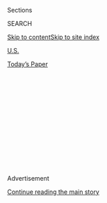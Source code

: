 <div id="app">

<div>

<div>

<div>

<div class="NYTAppHideMasthead css-1q2w90k e1suatyy0">

<div class="section css-ui9rw0 e1suatyy2">

<div class="css-eph4ug er09x8g0">

<div class="css-6n7j50">

</div>

<span class="css-1dv1kvn">Sections</span>

<div class="css-10488qs">

<span class="css-1dv1kvn">SEARCH</span>

</div>

[Skip to content](#site-content)[Skip to site
index](#site-index)

</div>

<div id="masthead-section-label" class="css-1wr3we4 eaxe0e00">

[U.S.](https://www.nytimes3xbfgragh.onion/section/us)

</div>

<div class="css-10698na e1huz5gh0">

</div>

</div>

<div id="masthead-bar-one" class="section hasLinks css-15hmgas e1csuq9d3">

<div class="css-uqyvli e1csuq9d0">

</div>

<div class="css-1uqjmks e1csuq9d1">

</div>

<div class="css-9e9ivx">

[](https://myaccount.nytimes3xbfgragh.onion/auth/login?response_type=cookie&client_id=vi)

</div>

<div class="css-1bvtpon e1csuq9d2">

[Today’s
Paper](https://www.nytimes3xbfgragh.onion/section/todayspaper)

</div>

</div>

</div>

</div>

<div data-aria-hidden="false">

<div id="site-content" data-role="main">

<div>

<div class="css-1aor85t" style="opacity:0.000000001;z-index:-1;visibility:hidden">

<div class="css-1hqnpie">

<div class="css-epjblv">

<span class="css-17xtcya">[U.S.](/section/us)</span><span class="css-x15j1o">|</span><span class="css-fwqvlz">East
Coast Braces for Floods and Wind as Isaias
Intensifies</span>

</div>

<div class="css-k008qs">

<div class="css-1iwv8en">

<span class="css-18z7m18"></span>

<div>

</div>

</div>

<span class="css-1n6z4y">https://nyti.ms/31eRNh5</span>

<div class="css-1705lsu">

<div class="css-4xjgmj">

<div class="css-4skfbu" data-role="toolbar" data-aria-label="Social Media Share buttons, Save button, and Comments Panel with current comment count" data-testid="share-tools">

  - 
  - 
  - 
  - 
    
    <div class="css-6n7j50">
    
    </div>

  - 

</div>

</div>

</div>

</div>

</div>

</div>

<div id="NYT_TOP_BANNER_REGION" class="css-13pd83m">

</div>

<div id="top-wrapper" class="css-1sy8kpn">

<div id="top-slug" class="css-l9onyx">

Advertisement

</div>

[Continue reading the main
story](#after-top)

<div class="ad top-wrapper" style="text-align:center;height:100%;display:block;min-height:250px">

<div id="top" class="place-ad" data-position="top" data-size-key="top">

</div>

</div>

<div id="after-top">

</div>

</div>

<div>

<div id="sponsor-wrapper" class="css-1hyfx7x">

<div id="sponsor-slug" class="css-19vbshk">

Supported by

</div>

[Continue reading the main
story](#after-sponsor)

<div id="sponsor" class="ad sponsor-wrapper" style="text-align:center;height:100%;display:block">

</div>

<div id="after-sponsor">

</div>

</div>

<div class="css-186x18t">

</div>

<div class="css-1vkm6nb ehdk2mb0">

# East Coast Braces for Floods and Wind as Isaias Intensifies

</div>

A heavy soaking is expected in the Carolinas and Maryland, with tropical
storm warnings and watches in effect all the way up the Eastern
Seaboard.

<div class="css-79elbk" data-testid="photoviewer-wrapper">

<div class="css-z3e15g" data-testid="photoviewer-wrapper-hidden">

</div>

<div class="css-1a48zt4 ehw59r15" data-testid="photoviewer-children">

![<span class="css-16f3y1r e13ogyst0" data-aria-hidden="true">Dark skies
over Myrtle Beach, S.C., as Tropical Storm Isaias approached on
Monday.</span><span class="css-cnj6d5 e1z0qqy90" itemprop="copyrightHolder"><span class="css-1ly73wi e1tej78p0">Credit...</span><span><span>Sean
Rayford/Getty
Images</span></span></span>](https://static01.graylady3jvrrxbe.onion/images/2020/08/03/us/03isaias-01/merlin_175260564_cdaa5f9b-3847-4210-9921-8d0f0a042d66-articleLarge.jpg?quality=75&auto=webp&disable=upscale)

</div>

</div>

<div class="css-18e8msd">

<div class="css-vp77d3 epjyd6m0">

<div class="css-1baulvz">

By [<span class="css-1baulvz" itemprop="name">Rick
Rojas</span>](https://www.nytimes3xbfgragh.onion/by/rick-rojas) and
<span class="css-1baulvz last-byline" itemprop="name">Lucy
Tompkins</span>

</div>

</div>

  - 
    
    <div class="css-ld3wwf e16638kd2">
    
    Aug. 3,
    2020
    
    </div>

  - 
    
    <div class="css-4xjgmj">
    
    <div class="css-d8bdto" data-role="toolbar" data-aria-label="Social Media Share buttons, Save button, and Comments Panel with current comment count" data-testid="share-tools">
    
      - 
      - 
      - 
      - 
        
        <div class="css-6n7j50">
        
        </div>
    
      - 
    
    </div>
    
    </div>

</div>

</div>

<div class="section meteredContent css-1r7ky0e" name="articleBody" itemprop="articleBody">

<div class="css-1fanzo5 StoryBodyCompanionColumn">

<div class="css-53u6y8">

ATLANTA — Tens of millions of Americans were warned on Monday to brace
themselves for the threat of flooding, power outages and downed trees as
Hurricane Isaias intensified while moving up the Atlantic Coast.

On the coast of the Carolinas, residents were preparing for the Category
1 storm’s arrival on Monday night, boarding up their windows and
stocking up on generators, flashlights and gas cans. Farther inland, in
North Carolina and Maryland, officials said that flooding would be one
of the storm’s most perilous risks.

The storm is expected to soak much of the East Coast in the coming days,
prompting state officials to caution residents that they must prepare
for heavy rainfall and powerful winds while remaining vigilant against
the coronavirus.

“I know that North Carolinians have had to dig deep in recent months to
tap into our strength and resilience during the pandemic, and that
hasn’t been easy,” Gov. Roy Cooper of North Carolina said. “But with
this storm on the way, we have to dig a little deeper. Let’s keep each
other safe from the wind and water as well as from the virus.”

</div>

</div>

<div class="css-1fanzo5 StoryBodyCompanionColumn">

<div class="css-53u6y8">

Isaias, which is written as Isaías in Spanish and pronounced
ees-ah-EE-ahs, strengthened back into a hurricane on Monday night before
making landfall near Ocean Isle Beach, N.C., at about 11:10 p.m.
Eastern. A hurricane warning was issued from the South Santee River in
South Carolina to Surf City, N.C., a region that includes Myrtle Beach,
S.C.

The eastern Carolinas and Virginia may get three to six inches of rain,
with isolated areas receiving up to eight inches. Significant flash
floods and urban flooding can be expected through the middle of the
week, and widespread minor to moderate river flooding is possible.
Tropical-force winds and heavy rain were also expected to hit Maryland.

The Middle Atlantic States, southeastern New York and New England can
expect a few inches of rain. Tropical storm warnings and watches were in
effect Monday night all the way up the Eastern Seaboard, including in
Martha’s Vineyard, Mass., and Stonington, Maine.

</div>

</div>

<div class="css-79elbk" data-testid="photoviewer-wrapper">

<div class="css-z3e15g" data-testid="photoviewer-wrapper-hidden">

</div>

<div class="css-1a48zt4 ehw59r15" data-testid="photoviewer-children">

![<span class="css-16f3y1r e13ogyst0" data-aria-hidden="true">Businesses
were boarded up in Otway, N.C., on
Monday.</span><span class="css-cnj6d5 e1z0qqy90" itemprop="copyrightHolder"><span class="css-1ly73wi e1tej78p0">Credit...</span><span>Julia
Wall/The News & Observer, via Associated
Press</span></span>](https://static01.graylady3jvrrxbe.onion/images/2020/08/03/us/03isaias-02/merlin_175269030_6b1538f1-19b7-421a-a365-972c631d1993-articleLarge.jpg?quality=75&auto=webp&disable=upscale)

</div>

</div>

<div class="css-1fanzo5 StoryBodyCompanionColumn">

<div class="css-53u6y8">

Heavy rainfall in northeastern New Jersey, New York City and the lower
Hudson Valley was expected to begin late Monday night, building into
heavier downpours by Tuesday afternoon and evening, said Matthew Wunsch,
a meteorologist with the National Weather Service. Emergency management
officials in New York City said the storm might bring three to six
inches of rain in some areas.

</div>

</div>

<div class="css-1fanzo5 StoryBodyCompanionColumn">

<div class="css-53u6y8">

Gov. Philip D. Murphy of New Jersey asked people on Monday to stay
inside during the storm, clarifying that it should not be an invitation
to huddle together with friends and relatives for the kind of gatherings
that have been behind a recent rise in coronavirus cases there.

“I’m not a fan of hurricane parties,” Mr. Murphy said, referring to the
events that became something of a tradition in Florida during minor
storms. “If it’s a hurricane party, you’re inside. It just doesn’t make
sense, folks. It doesn’t end well. And we know that.”

Officials in Florida expressed relief over the weekend, saying that
Isaias failed to deliver the punch they had feared after it first became
a Category 1 hurricane in the Caribbean. It brought rain and wind, but
not enough to create significant damage.

The Florida coast was hit by the storm’s outer flank as it shifted
north, and it largely spared Georgia. But Isaias veered inland,
positioning the Carolinas to face the brunt of the storm.

North Carolina declared a statewide emergency, as did coastal
communities in South Carolina. In Maryland, Gov. Larry Hogan said that
coronavirus testing sites were closing on Tuesday, and Mayor Jack Young
of Baltimore encouraged residents to move their cars to higher ground.

In the Chesapeake Bay, wind gusts may reach more than 65 miles per hour,
and around 50 to 60 m.p.h. southeast of Washington, said Jeremy Geiger,
a meteorologist with the Weather
Service.

</div>

</div>

<div class="css-79elbk" data-testid="photoviewer-wrapper">

<div class="css-z3e15g" data-testid="photoviewer-wrapper-hidden">

</div>

<div class="css-1a48zt4 ehw59r15" data-testid="photoviewer-children">

<div class="css-1xdhyk6 erfvjey0">

<span class="css-1ly73wi e1tej78p0">Image</span>

<div class="css-zjzyr8">

<div data-testid="lazyimage-container" style="height:275.82222222222225px">

</div>

</div>

</div>

<span class="css-16f3y1r e13ogyst0" data-aria-hidden="true">Filling
sandbags in Virginia Beach on Monday in preparation for
Isaias.</span><span class="css-cnj6d5 e1z0qqy90" itemprop="copyrightHolder"><span class="css-1ly73wi e1tej78p0">Credit...</span><span>Stephen
M. Katz/The Virginian-Pilot, via Associated Press</span></span>

</div>

</div>

<div class="css-1fanzo5 StoryBodyCompanionColumn">

<div class="css-53u6y8">

Winds above 60 m.p.h. are strong enough to knock down trees, so
residents could experience power outages. Flooding will be the biggest
risk, with southern Maryland expected to receive three to seven inches
of rain within an eight-hour period. The most rain was expected around
the Interstate 95 corridor.

</div>

</div>

<div class="css-1fanzo5 StoryBodyCompanionColumn">

<div class="css-53u6y8">

“People don’t realize it, but in the Mid-Atlantic and a lot of areas,
flooding actually causes the most loss of life and damage,” Mr. Geiger
said. “So be aware of where you live, and what’s going on.”

Along the shore in Myrtle Beach, the operators of the SkyWheel, which
sends gondolas 20 stories into the air, have watched Isaias since it was
brewing near western Africa. On Monday, they were locking down anything
the wind could turn into a projectile.

“We’re always familiar with how storms can change at the drop of a
dime,” said Rachel Beckerman, a manager for the attraction. “We take
every storm as if it were a Category 4 coming for Myrtle Beach.”

On the coast of the Carolinas, storms blowing in from the Atlantic are a
fact of life, sometimes arriving daily during the summer. Tropical
storms and hurricanes can be capricious and destructive, but many
residents know how to prepare.

“They’ve been through this before,” said Susan A. Freeman, the executive
director of the Brunswick County Chamber of Commerce, which includes a
strand of North Carolina beach communities directly in the storm’s path.

Rick Rojas reported from Atlanta, and Lucy Tompkins from Bozeman, Mont.
Patricia Mazzei contributed reporting from Miami, and Michael Gold and
Mihir Zaveri from New York.

</div>

</div>

</div>

<div>

</div>

<div>

</div>

<div>

</div>

<div>

<div id="bottom-wrapper" class="css-1ede5it">

<div id="bottom-slug" class="css-l9onyx">

Advertisement

</div>

[Continue reading the main
story](#after-bottom)

<div id="bottom" class="ad bottom-wrapper" style="text-align:center;height:100%;display:block;min-height:90px">

</div>

<div id="after-bottom">

</div>

</div>

</div>

</div>

</div>

## Site Index

<div>

</div>

## Site Information Navigation

  - [© <span>2020</span> <span>The New York Times
    Company</span>](https://help.nytimes3xbfgragh.onion/hc/en-us/articles/115014792127-Copyright-notice)

<!-- end list -->

  - [NYTCo](https://www.nytco.com/)
  - [Contact
    Us](https://help.nytimes3xbfgragh.onion/hc/en-us/articles/115015385887-Contact-Us)
  - [Work with us](https://www.nytco.com/careers/)
  - [Advertise](https://nytmediakit.com/)
  - [T Brand Studio](http://www.tbrandstudio.com/)
  - [Your Ad
    Choices](https://www.nytimes3xbfgragh.onion/privacy/cookie-policy#how-do-i-manage-trackers)
  - [Privacy](https://www.nytimes3xbfgragh.onion/privacy)
  - [Terms of
    Service](https://help.nytimes3xbfgragh.onion/hc/en-us/articles/115014893428-Terms-of-service)
  - [Terms of
    Sale](https://help.nytimes3xbfgragh.onion/hc/en-us/articles/115014893968-Terms-of-sale)
  - [Site
    Map](https://spiderbites.nytimes3xbfgragh.onion)
  - [Help](https://help.nytimes3xbfgragh.onion/hc/en-us)
  - [Subscriptions](https://www.nytimes3xbfgragh.onion/subscription?campaignId=37WXW)

</div>

</div>

</div>

</div>
